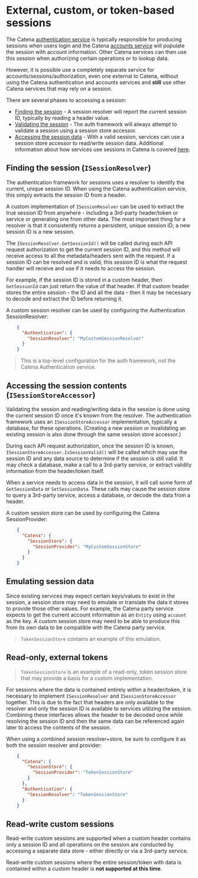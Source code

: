 # External, custom, or token-based sessions

The Catena [authentication service](Authentication.md) is typically responsible for producing sessions when users login and the Catena [accounts service](Accounts.md) will populate the session with account information. Other Catena services can then use this session when authorizing certain operations or to lookup data.

However, it is possible use a completely separate service for accounts/sessions/authorization, even one external to Catena, without using the Catena authentication and accounts services and **still** use other Catena services that may rely on a session.

There are several phases to accessing a session:
* [Finding the session](#finding-the-session-isessionresolver) - A <tooltip term="session resolver">session resolver</tooltip> will report the current session ID, typically by reading a header value.
* [Validating the session](#accessing-the-session-contents-isessionstoreaccessor) - The auth framework will always attempt to validate a session using a <tooltip term="session store accessor">session store accessor</tooltip>.
* [Accessing the session data](#accessing-the-session-contents-isessionstoreaccessor) - With a valid session, services can use a <tooltip term="session store accessor">session store accessor</tooltip> to read/write session data. Additional information about how services use sessions in Catena is covered [here](Sessions.md).

## Finding the session (`ISessionResolver`)

The authentication framework for sessions uses a resolver to identify the current, unique session ID. When using the Catena authentication service, this simply extracts the session ID from a header.

A custom implementation of `ISessionResolver` can be used to extract the true session ID from anywhere - including a 3rd-party header/token or service or generating one from other data. The most important thing for a resolver is that it consistently returns a persistent, unique session ID; a new session ID is a new session.

The `ISessionResolver.GetSessionId()` will be called during each API request authorization to get the current session ID, and this method will receive access to all the metadata/headers sent with the request. If a session ID can be resolved and is valid, this session ID is what the request handler will receive and use if it needs to access the session.

For example, if the session ID is stored in a custom header, then `GetSessionId` can just return the value of that header. If that custom header stores the entire session - the ID and all the data - then it may be necessary to decode and extract the ID before returning it.

A custom session resolver can be used by configuring the Authentication SessionResolver:

```json
    {
      "Authentication": {
        "SessionResolver": "MyCustomSessionResolver"
      }
    }
```

> This is a top-level configuration for the auth framework, not the Catena Authentication service.

## Accessing the session contents (`ISessionStoreAccessor`)

Validating the session and reading/writing data in the session is done using the current session ID once it's known from the resolver. The authentication framework uses an `ISessionStoreAccessor` implementation, typically a database, for these operations. (Creating a new session or invalidating an existing session is also done through the same session store accessor.)

During each API request authorization, once the session ID is known, `ISessionStoreAccessor.IsSessionValid()` will be called which may use the session ID and any data source to determine if the session is still valid. It may check a database, make a call to a 3rd-party service, or extract validity information from the header/token itself.

When a service needs to access data in the session, it will call some form of `GetSessionData` or `SetSessionData`. These calls may cause the session store to query a 3rd-party service, access a database, or decode the data from a header.

A custom session store can be used by configuring the Catena SessionProvider:

```json
    {
      "Catena": {
        "SessionStore": {
          "SessionProvider": "MyCustomSessionStore"
        }
      }
    }
```

## Emulating session data

Since existing services may expect certain keys/values to exist in the session, a session store may need to emulate or translate the data it stores to provide those other values. For example, the Catena party service expects to get the current account information as an `Entity` using `account` as the key. A custom session store may need to be able to produce this from its own data to be compatible with the Catena party service.

> `TokenSessionStore` contains an example of this emulation.


## Read-only, external tokens

> `TokenSessionStore` is an example of a read-only, token session store that may provide a basis for a custom implementation.

For sessions where the data is contained entirely within a header/token, it is necessary to implement `ISessionResolver` and `ISessionStoreAccessor` together. This is due to the fact that headers are only available to the resolver and only the session ID is available to services utilizing the session. Combining these interfaces allows the header to be decoded once while resolving the session ID and then the same data can be referenced again later to access the contents of the session.

When using a combined session resolver+store, be sure to configure it as both the session resolver and provider:

```json
    {
      "Catena": {
        "SessionStore": {
          "SessionProvider": "TokenSessionStore"
        }
      },
      "Authentication": {
        "SessionResolver": "TokenSessionStore"
      }
    }
```

## Read-write custom sessions

Read-write custom sessions are supported when a custom header contains only a session ID and all operations on the session are conducted by accessing a separate data store - either directly or via a 3rd-party service.

Read-write custom sessions where the entire session/token with data is contained within a custom header is **not supported at this time**.